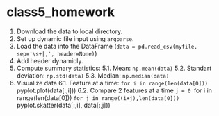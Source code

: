 # class5_homework


1.  Download the data to local directory.
2.  Set up dynamic file input using `argparse`.
3.  Load the data into the DataFrame (`data = pd.read_csv(myfile, sep='\s+|,', header=None)`)
4.  Add header dynamicly.
5.  Compute summary statistics:
    5.1.  Mean: `np.mean(data)` 
    5.2.  Standart deviation: `np.std(data)`
    5.3.  Median: `np.median(data)`
6.  Visualize data
    6.1.  Feature at a time:
          `for i in range(len(data[0])) 
             `pyplot.plot(data[:,i]))
    6.2.  Compare 2 features at a time
          `j = 0
          `for i in range(len(data[0])) 
              `for j in range((i+j),len(data[0])) 
                `pyplot.skatter(data[:,i], data[:,j]))
                
          

